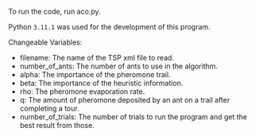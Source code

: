 To run the code, run aco.py.

Python ```3.11.1``` was used for the development of this program.

Changeable Variables:
* filename: The name of the TSP xml file to read.
* number_of_ants: The number of ants to use in the algorithm.
* alpha: The importance of the pheromone trail.
* beta: The importance of the heuristic information.
* rho: The pheromone evaporation rate.
* q: The amount of pheromone deposited by an ant on a trail after completing a tour.
* number_of_trials: The number of trials to run the program and get the best result from those.
